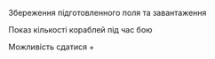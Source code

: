 Збереження підготовленного поля та завантаження

Показ кількості кораблей під час бою 

Можливість сдатися + 